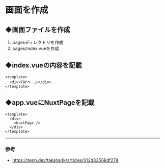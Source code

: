 # 画面を作成

## ◆画面ファイルを作成

1. pagesディレクトリを作成
2. pages/index.vueを作成

## ◆index.vueの内容を記載

``` vue
<template>
  <div>TOPページ</div>
</template>
```

## ◆app.vueにNuxtPageを記載

``` vue
<template>
  <div>
    <NuxtPage />
  </div>
</template>
```

---

### 参考
- https://zenn.dev/takaha4k/articles/012d33568df278